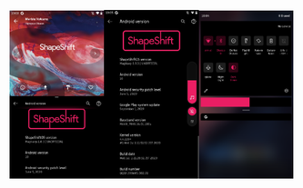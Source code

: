 <img src="Screenshot_20200701-100844989.jpg" width="33%" height="33%"><img src="Screenshot_20200701-100537064.jpg" width="33%" height="33%"><img src="Screenshot_20200701-100404.png" width="33%" height="33%">
